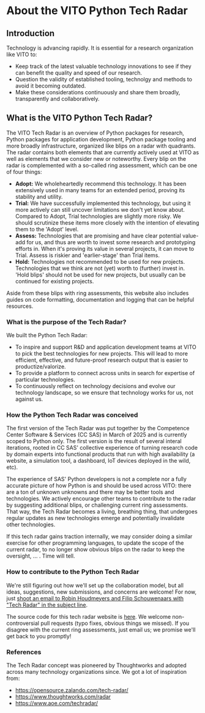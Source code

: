 # About the VITO Python Tech Radar

## Introduction

Technology is advancing rapidly. It is essential for a research organization like VITO to:

- Keep track of the latest valuable technology innovations to see if they can benefit the quality and speed of our research.
- Question the validity of established tooling, technolgy and methods to avoid it becoming outdated.
- Make these considerations continuously and share them broadly, transparently and collaboratively.

## What is the VITO Python Tech Radar?

The VITO Tech Radar is an overview of Python packages for research, Python packages for application development, Python package tooling and more broadly infrastructure, organized like blips on a radar with quadrants.
The radar contains both elements that are currently actively used at VITO as well as elements that we consider new or noteworthy. Every blip on the radar is complemented with a so-called ring assessment, which can be one of four things:

- **Adopt:** We wholeheartedly recommend this technology. It has been extensively used in many teams for an extended period, proving its stability and utility.
- **Trial:** We have successfully implemented this technology, but using it more actively can still uncover limitations we don't yet know about. Compared to Adopt, Trial technologies are slightly more risky. We should scrutinize these items more closely with the intention of elevating them to the 'Adopt' level.
- **Assess:** Technologies that are promising and have clear potential value-add for us, and thus are worth to invest some research and prototyping efforts in. When it's proving its value in several projects, it can move to Trial. Assess is riskier and 'earlier-stage' than Trial items.
- **Hold:** Technologies not recommended to be used for new projects. Technologies that we think are not (yet) worth to (further) invest in. 'Hold blips' should not be used for new projects, but usually can be continued for existing projects.

Aside from these blips with ring assessments, this website also includes guides on code formatting, documentation and logging that can be helpful resources.

### What is the purpose of the Tech Radar?

We built the Python Tech Radar:

- To inspire and support R&D and application development teams at VITO to pick the best technologies for new projects. This will lead to more efficient, effective, and future-proof research output that is easier to productize/valorize.
- To provide a platform to connect across units in search for expertise of particular technologies.
- To continuously reflect on technology decisions and evolve our technology landscape, so we ensure that technology works for us, not against us.

### How the Python Tech Radar was conceived

The first version of the Tech Radar was put together by the Competence Center Software & Services (CC SAS) in March of 2025 and is currently scoped to Python only. The first version is the result of several interal iterations, rooted in CC SAS' collective experience of turning research code by domain experts into functional products that run with high availability (a website, a simulation tool, a dashboard, IoT devices deployed in the wild, etc).

The experience of SAS' Python developers is not a complete nor a fully accurate picture of how Python is and should be used across VITO: there are a ton of unknown unknowns and there may be better tools and technologies. We actively encourage other teams to contribute to the radar by suggesting additional blips, or challenging current ring assessments. That way, the Tech Radar becomes a living, breathing thing, that undergoes regular updates as new technologies emerge and potentially invalidate other technologies.

If this tech radar gains traction internally, we may consider doing a similar exercise for other programming languages, to update the scope of the current radar, to no longer show obvious blips on the radar to keep the oversight, ... . Time will tell.

### How to contribute to the Python Tech Radar

We're still figuring out how we'll set up the collaboration model, but all ideas, suggestions, new submissions, and concerns are welcome! For now, just [shoot an email to Robin Houdmeyers and Filip Schouwenaars with "Tech Radar" in the subject line](mailto:robin.houdmeyers@vito.be;filip.schouwenaars@vito.be?subject=Tech%20Radar).

The source code for this tech radar website is [here](https://git.vito.be/projects/CODEFLOW/repos/techradar-website/browse). We welcome non-controversial pull requests (typo fixes, obvious things we missed). If you disagree with the current ring assessments, just email us; we promise we'll get back to you promptly!

### References

The Tech Radar concept was pioneered by Thoughtworks and adopted across many technology organizations since. We got a lot of inspiration from:

- https://opensource.zalando.com/tech-radar/
- https://www.thoughtworks.com/radar
- https://www.aoe.com/techradar/
